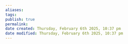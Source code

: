 ```yaml
---
aliases: 
tags: 
publish: true
permalink:
date created: Thursday, February 6th 2025, 10:37 pm
date modified: Thursday, February 6th 2025, 10:37 pm
---
```


